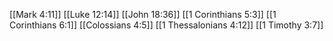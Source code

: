 [[Mark 4:11]]
[[Luke 12:14]]
[[John 18:36]]
[[1 Corinthians 5:3]]
[[1 Corinthians 6:1]]
[[Colossians 4:5]]
[[1 Thessalonians 4:12]]
[[1 Timothy 3:7]]
